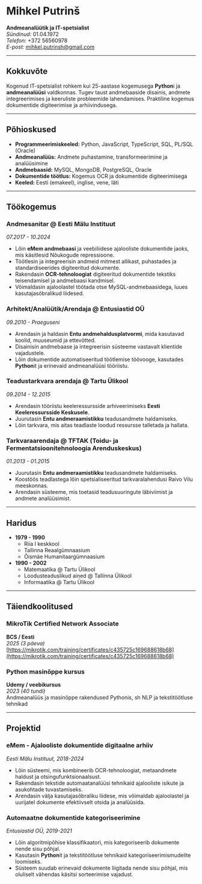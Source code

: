 # Mihkel Putrinš

**Andmeanalüütik ja IT-spetsialist**  
*Sündinud:* 01.04.1972  
*Telefon:* +372 56560978  
*E-post:* [mihkel.putrinsh@gmail.com](mailto:mihkel.putrinsh@gmail.com)  

---

## Kokkuvõte

Kogenud IT-spetsialist rohkem kui 25-aastase kogemusega **Python**i ja **andmeanalüüsi** valdkonnas. Tugev taust andmebaaside disainis, andmete integreerimises ja keeruliste probleemide lahendamises. Praktiline kogemus dokumentide digiteerimise ja arhiivindusega.

---

## Põhioskused

- **Programmeerimiskeeled:** Python, JavaScript, TypeScript, SQL, PL/SQL (Oracle)  
- **Andmeanalüüs:** Andmete puhastamine, transformeerimine ja analüüsimine  
- **Andmebaasid:** MySQL, MongoDB, PostgreSQL, Oracle  
- **Dokumentide töötlus:** Kogemus OCR ja dokumentide digiteerimisega  
- **Keeled:** Eesti (emakeel), inglise, vene, läti  

---

## Töökogemus

### Andmesanitar @ Eesti Mälu Instituut  

*07.2017 - 10.2024*  

- Lõin **eMem andmebaasi** ja veebiliidese ajalooliste dokumentide jaoks, mis käsitlesid Nõukogude repressioone.  
- Töötlesin ja integreerisin andmeid mitmest allikast, puhastades ja standardiseerides digiteeritud dokumente.  
- Rakendasin **OCR-tehnoloogiat** digiteeritud dokumentide tekstiks teisendamisel ja andmebaasi kandmisel.  
- Võimaldasin ajaloolastel töötada otse MySQL-andmebaasidega, luues kasutajasõbralikud liidesed.  

### Arhitekt/Analüütik/Arendaja @ Entusiastid OÜ  

*09.2010 - Praeguseni*  

- Arendasin ja haldasin **Entu andmehaldusplatvormi**, mida kasutavad koolid, muuseumid ja ettevõtted.  
- Disainisin andmebaase ja integreerisin süsteeme vastavalt klientide vajadustele.  
- Lõin dokumentide automatiseeritud töötlemise töövooge, kasutades **Python**it ja erinevaid andmeanalüüsi tööriistu.

### Teadustarkvara arendaja @ Tartu Ülikool  

*09.2014 - 12.2015*  

- Arendasin tööriistu keeleressursside arhiveerimiseks **Eesti Keeleressursside Keskusele**.  
- Juurutasin **Entu andmeraamistikku** teadusandmete haldamiseks.  
- Lõin tarkvara, mis aitas teadlaste loodud ressursse talletada ja hallata.

### Tarkvaraarendaja @ TFTAK (Toidu- ja Fermentatsioonitehnoloogia Arenduskeskus)

*01.2013 - 01.2015*  

- Juurutasin **Entu andmeraamistikku** teadusandmete haldamiseks.  
- Koostöös teadlastega lõin spetsialiseeritud tarkvaralahendusi Raivo Vilu meeskonnas.
- Arendasin süsteeme, mis toetasid teadusuuringute läbiviimist ja andmete analüüsimist.

---

## Haridus

- **1979 - 1990**
  - Riia I keskkool  
  - Tallinna Reaalgümnaasium  
  - Õismäe Humanitaargümnaasium  
- **1990 - 2002**
  - Matemaatika @ Tartu Ülikool  
  - Loodusteaduslikud ained @ Tallinna Ülikool  
  - Informaatika @ Tartu Ülikool  

---

## Täiendkoolitused

### MikroTik Certified Network Associate  

**BCS / Eesti**  
*2025 (3 päeva)*  
[https://mikrotik.com/training/certificates/c435725c169688618b68](https://mikrotik.com/training/certificates/c435725c169688618b68)

### Python masinõppe kursus  

**Udemy / veebikursus**  
*2023 (40 tundi)*  
Andmeanalüüs ja masinõppe rakendused Pythonis, sh NLP ja tekstitöötluse tehnikad

---

## Projektid

### eMem - Ajalooliste dokumentide digitaalne arhiiv  

*Eesti Mälu Instituut, 2018-2024*  

- Lõin süsteemi, mis kombineerib OCR-tehnoloogiat, metaandmete haldust ja otsingufunktsionaalsust.  
- Rakendasin tekstide automaatanalüüsi tehnikaid ajalooliste isikute ja asukohtade tuvastamiseks.  
- Arendasin välja kasutajasõbraliku liidese, mis võimaldab ajaloolastel ja uurijatel dokumente efektiivselt otsida ja analüüsida.

### Automaatne dokumentide kategoriseerimine  

*Entusiastid OÜ, 2019-2021*  

- Lõin algoritmipõhise klassifikaatori, mis kategoriseerib dokumente nende sisu põhjal.  
- Kasutasin **Python**it ja tekstitöötluse tehnikaid kategoriseerimismudelite loomiseks.  
- Süsteem suudab erinevaid dokumente liigitada nende sisu põhjal, mis oluliselt vähendas käsitsi sorteerimise vajadust.